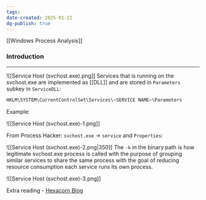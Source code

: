 ```yaml
---
tags: 
date-created: 2025-01-22
dg-publish: true
---
```

[[Windows Process Analysis]]
### Introduction
---

![[Service Host (svchost.exe).png]]
Services that is running on the svchost.exe are implemented as [[DLL]] and are stored in `Parameters` subkey in `ServiceDLL`:

```Powershell
HKLM\SYSTEM\CurrentControlSet\Services\<SERVICE NAME>\Parameters
```

Example:

![[Service Host (svchost.exe)-1.png]]

From Process Hacker: `svchost.exe` -> `service` and `Properties`:

![[Service Host (svchost.exe)-2.png|350]]
The `-k` in the binary path is how legitimate svchost.exe process is called with the purpose of grouping similar services to share the same process with the goal of reducing resource consumption each service runs its own process.

![[Service Host (svchost.exe)-3.png]]

Extra reading - [Hexacorn Blog](https://www.hexacorn.com/blog/2015/12/18/the-typographical-and-homomorphic-abuse-of-svchost-exe-and-other-popular-file-names/)



